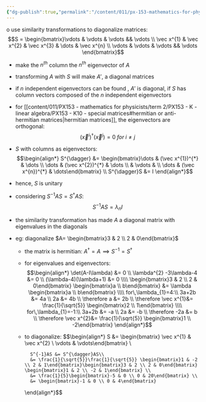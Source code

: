 ```yaml
---
{"dg-publish":true,"permalink":"/content/011/px-153-mathematics-for-physicists/term-2/px-153-k-linear-algebra/px-153-k16-diagonalization/","noteIcon":"1","created":"2025-08-27T13:14:00.599+01:00","updated":"2024-11-26T19:40:41.000+00:00"}
---
```


o use similarity transformations to diagonalize matrices:
$$S = \begin{bmatrix}\vdots & \vdots & \vdots && \vdots \\ \vec x^{1} & \vec x^{2} & \vec x^{3} &  \dots & \vec x^{n} \\ \vdots & \vdots & \vdots && \vdots \end{bmatrix}$$
- make the $n^{th}$ column the $n^{th}$ eigenvector of $A$
- transforming $A$ with $S$ will make $A'$, a diagonal matrices

- if $n$ independent eigenvectors can be found , $A'$ is diagonal, if $S$ has column vectors composed of the $n$ independent eigenvectors

- for [[content/011/PX153 - mathematics for physicists/term 2/PX153 - K - linear algebra/PX153 - K10 - special matrices#hermitian or anti-hermitian matrices\|hermitian matrices]], the eigenvectors are orthogonal:
$$(\vec x^{i})^{\dagger} (\vec x^{j})=0\; for\; i\ne j$$
 - $S$ with columns as eigenvectors:
$$\begin{align*}
	S^{\dagger} &= \begin{bmatrix}\dots & (\vec x^{1})^{*} & \dots \\ \dots & (\vec x^{2})^{*} & \dots \\  & \vdots &  \\  \dots & (\vec x^{n})^{*} & \dots\end{bmatrix} \\
	S^{\dagger}S &= I
\end{align*}$$
- hence, $S$  is unitary

-  considering $S^{-1}AS = S^{\dagger}AS:$
$$S^{-1}AS = \lambda_{n}I$$
- the similarity transformation has made $A$ a diagonal matrix with eigenvalues in the diagonals

- eg: diagonalize $A= \begin{bmatrix}3 & 2 \\ 2 & 0\end{bmatrix}$
	- the matrix is hermitian: $A^{\dagger}=A \implies S^{-1}=S^{\dagger}$
	- for eigenvalues and eigenvectors:
$$\begin{align*}
			\det(A-I\lambda) &= 0 \\
			\lambda^{2} -3\lambda-4 &= 0 \\
			(\lambda-4)(\lambda+1) &= 0  \\\\
			\begin{bmatrix}3 & 2 \\ 2 & 0\end{bmatrix} \begin{bmatrix}a \\ b\end{bmatrix} &= \lambda \begin{bmatrix}a \\ b\end{bmatrix} \\\\
			for\,\lambda_{1}=4:\\
			3a+2b &= 4a \\
			2a &= 4b \\
			\therefore a &= 2b \\
			\therefore \vec x^{1}&= \frac{1}{\sqrt{5}} \begin{bmatrix}2 \\ 1\end{bmatrix}
			\\\\
			for\,\lambda_{1}=-1:\\
			3a+2b &= -a \\
			2a &= -b \\
			\therefore -2a &= b \\
			\therefore \vec x^{2}&= \frac{1}{\sqrt{5}} \begin{bmatrix}1 \\ -2\end{bmatrix}
		\end{align*}$$
	- to diagonalize:
$$\begin{align*}
			S &= \begin{bmatrix} \vec x^{1} & \vec x^{2}  \\ \vdots & \vdots\end{bmatrix} \\

			S^{-1}AS &= S^{\dagger}AS\\
			&= \frac{1}{\sqrt{5}}\frac{1}{\sqrt{5}} \begin{bmatrix}1 & -2 \\ 2 & 1\end{bmatrix}\begin{bmatrix}3 & 2 \\ 2 & 0\end{bmatrix} \begin{bmatrix}1 & 2 \\ -2 & 1\end{bmatrix} \\
			&= \frac{1}{5}\begin{bmatrix}-5 & 0 \\ 0 & 20\end{bmatrix} \\
			&= \begin{bmatrix}-1 & 0 \\ 0 & 4\end{bmatrix}
		\end{align*}$$
